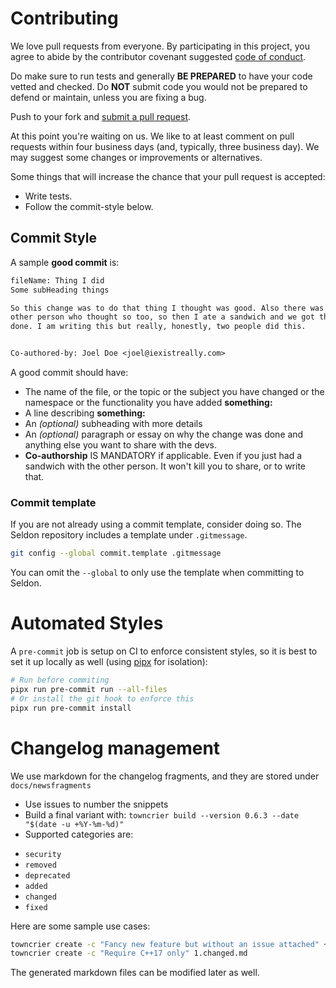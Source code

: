 <!-- Adapted from d-SEAMS: https://github.com/d-SEAMS/seams-core -->
# Contributing

We love pull requests from everyone. By participating in this project, you
agree to abide by the contributor covenant suggested [code of conduct].

[code of conduct]: https://github.com/flowy-code/flowy/blob/main/CODE_OF_CONDUCT.md

Do make sure to run tests and generally **BE PREPARED** to have your code vetted and
checked. Do **NOT** submit code you would not be prepared to defend or maintain,
unless you are fixing a bug.

Push to your fork and [submit a pull request][pr].

[pr]: https://github.com/flowy-code/flowy/compare

At this point you're waiting on us. We like to at least comment on pull requests
within four business days (and, typically, three business day). We may suggest
some changes or improvements or alternatives.

Some things that will increase the chance that your pull request is accepted:

- Write tests.
- Follow the commit-style below.

## Commit Style

A sample **good commit** is:

```diff
fileName: Thing I did
Some subHeading things

So this change was to do that thing I thought was good. Also there was this
other person who thought so too, so then I ate a sandwich and we got the code
done. I am writing this but really, honestly, two people did this.


Co-authored-by: Joel Doe <joel@iexistreally.com>
```

A good commit should have:

- The name of the file, or the topic or the subject you have changed or the
  namespace or the functionality you have added **something:**
- A line describing **something:**
- An _(optional)_ subheading with more details
- An _(optional)_ paragraph or essay on why the change was done and anything else you want to share with the devs.
- **Co-authorship** IS MANDATORY if applicable. Even if you just had a sandwich
  with the other person. It won't kill you to share, or to write that.

<!-- * Follow our [style guide][style]. -->

<!-- [style]: https://github.com/thoughtbot/guides/tree/master/style -->

### Commit template
If you are not already using a commit template, consider doing so. The Seldon repository includes a template under `.gitmessage`.

```sh
git config --global commit.template .gitmessage
```

You can omit the `--global` to only use the template when committing to Seldon.

# Automated Styles

<!-- Kanged from readcon: https://github.com/HaoZeke/readCon -->

A `pre-commit` job is setup on CI to enforce consistent styles, so it is best to
set it up locally as well (using [pipx](https://pypa.github.io/pipx) for
isolation):

```sh
# Run before commiting
pipx run pre-commit run --all-files
# Or install the git hook to enforce this
pipx run pre-commit install
```

# Changelog management

We use markdown for the changelog fragments, and they are stored under `docs/newsfragments`

- Use issues to number the snippets
- Build a final variant with: `towncrier build --version 0.6.3 --date "$(date -u +%Y-%m-%d)"`
- Supported categories are:
 + `security`
 + `removed`
 + `deprecated`
 + `added`
 + `changed`
 + `fixed`

Here are some sample use cases:
```sh
towncrier create -c "Fancy new feature but without an issue attached" +new_feat.added.md
towncrier create -c "Require C++17 only" 1.changed.md
```

The generated markdown files can be modified later as well.
